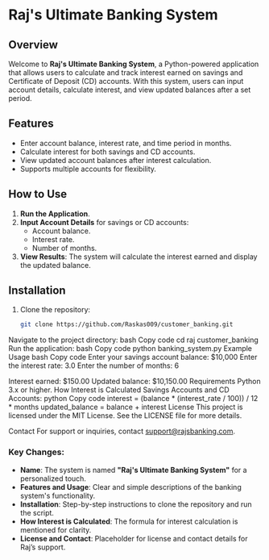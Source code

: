 # Raj's Ultimate Banking System

## Overview

Welcome to **Raj's Ultimate Banking System**, a Python-powered application that allows users to calculate and track interest earned on savings and Certificate of Deposit (CD) accounts. With this system, users can input account details, calculate interest, and view updated balances after a set period.

## Features

- Enter account balance, interest rate, and time period in months.
- Calculate interest for both savings and CD accounts.
- View updated account balances after interest calculation.
- Supports multiple accounts for flexibility.

## How to Use

1. **Run the Application**.
2. **Input Account Details** for savings or CD accounts:
   - Account balance.
   - Interest rate.
   - Number of months.
3. **View Results**: The system will calculate the interest earned and display the updated balance.

## Installation

1. Clone the repository:
   ```bash
   git clone https://github.com/Raskas009/customer_banking.git

Navigate to the project directory:
bash
Copy code
cd raj customer_banking
Run the application:
bash
Copy code
python banking_system.py
Example Usage
bash
Copy code
Enter your savings account balance: $10,000
Enter the interest rate: 3.0
Enter the number of months: 6

Interest earned: $150.00
Updated balance: $10,150.00
Requirements
Python 3.x or higher.
How Interest is Calculated
Savings Accounts and CD Accounts:
python
Copy code
interest = (balance * (interest_rate / 100)) / 12 * months
updated_balance = balance + interest
License
This project is licensed under the MIT License. See the LICENSE file for more details.

Contact
For support or inquiries, contact support@rajsbanking.com.


### Key Changes:
- **Name**: The system is named **"Raj's Ultimate Banking System"** for a personalized touch.
- **Features and Usage**: Clear and simple descriptions of the banking system's functionality.
- **Installation**: Step-by-step instructions to clone the repository and run the script.
- **How Interest is Calculated**: The formula for interest calculation is mentioned for clarity.
- **License and Contact**: Placeholder for license and contact details for Raj’s support.

